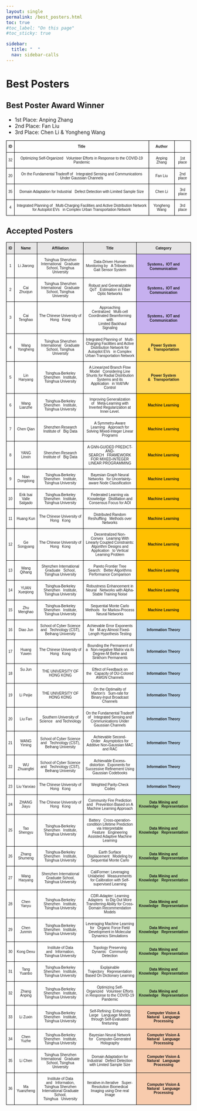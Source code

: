 ```yaml
---
layout: single
permalink: /best_posters.html
toc: true
#toc_label: "On this page"
#toc_sticky: true

sidebar:
  title: "  "
  nav: sidebar-calls
---
```


# Best Posters

## Best Poster Award Winner
- 1st Place: Anping Zhang
- 2nd Place: Fan Liu
- 3rd Place: Chen Li & Yongheng Wang

<style type="text/css">
.tg  {border-collapse:collapse;border-spacing:0;margin:0px auto;}
.tg td{border-color:black;border-style:solid;border-width:1px;font-family:Arial, sans-serif;font-size:14px;
  overflow:hidden;padding:10px 5px;word-break:normal;}
.tg th{border-color:black;border-style:solid;border-width:1px;font-family:Arial, sans-serif;font-size:14px;
  font-weight:normal;overflow:hidden;padding:10px 5px;word-break:normal;}
.tg .tg-7zrl{text-align:center;vertical-align:middle;font-size:x-small}
.tg .tg-8a6e{text-align:center;vertical-align:middle;font-size:x-small;font-weight:bold;}
</style>
<table class="tg">
<thead>
  <tr>
    <th class="tg-8a6e">ID</th>
    <th class="tg-8a6e">Title </th>
    <th class="tg-8a6e">Author</th>
    <th class="tg-8a6e"></th>
  </tr>
</thead>
<tbody>
  <tr>
    <td class="tg-7zrl">32</td>
    <td class="tg-7zrl">Optimizing Self-Organized&nbsp;&nbsp;&nbsp;Volunteer Efforts in Response to the COVID-19 Pandemic</td>
    <td class="tg-7zrl">Anping Zhang</td>
    <td class="tg-7zrl">1st place</td>
  </tr>
  <tr>
    <td class="tg-7zrl">20</td>
    <td class="tg-7zrl">On the Fundamental Tradeoff of&nbsp;&nbsp;&nbsp;Integrated Sensing and Communications Under Gaussian Channels</td>
    <td class="tg-7zrl">Fan Liu</td>
    <td class="tg-7zrl">2nd place</td>
  </tr>
  <tr>
    <td class="tg-7zrl">35</td>
    <td class="tg-7zrl">Domain Adaptation for Industrial&nbsp;&nbsp;&nbsp;Defect Detection with Limited Sample Size</td>
    <td class="tg-7zrl">Chen Li</td>
    <td class="tg-7zrl">3rd place</td>
  </tr>
  <tr>
    <td class="tg-7zrl">4</td>
    <td class="tg-7zrl">Integrated Planning of&nbsp;&nbsp;&nbsp;Multi-Charging Facilities and Active Distribution Network for Autopilot EVs&nbsp;&nbsp;&nbsp;in Complex Urban Transportation Network</td>
    <td class="tg-7zrl">Yongheng Wang</td>
    <td class="tg-7zrl">3rd place</td>
  </tr>
</tbody>
</table>

## Accepted Posters
<style type="text/css">
.tg  {border-collapse:collapse;border-spacing:0;margin:0px auto;}
.tg td{border-color:black;border-style:solid;border-width:1px;font-family:Arial, sans-serif;font-size:14px;
  overflow:hidden;padding:10px 5px;word-break:normal;}
.tg th{border-color:black;border-style:solid;border-width:1px;font-family:Arial, sans-serif;font-size:14px;
  font-weight:normal;overflow:hidden;padding:10px 5px;word-break:normal;}
.tg .tg-6jdy{background-color:#E7E6E6;font-size:x-small;font-weight:bold;text-align:center;vertical-align:bottom}
.tg .tg-r53k{background-color:#E7E6E6;font-size:x-small;font-weight:bold;text-align:center;vertical-align:middle}
.tg .tg-yxfa{font-size:x-small;text-align:center;vertical-align:middle}
.tg .tg-1l0q{font-size:x-small;text-align:center;vertical-align:top}
.tg .tg-bxxt{background-color:#FFD966;font-size:x-small;font-weight:bold;text-align:center;vertical-align:middle}
.tg .tg-6kaq{background-color:#C6B0EF;font-size:x-small;font-weight:bold;text-align:center;vertical-align:middle}
.tg .tg-nm8n{background-color:#FFC000;font-size:x-small;font-weight:bold;text-align:center;vertical-align:middle}
.tg .tg-l5e7{background-color:#BDD7EE;font-size:x-small;font-weight:bold;text-align:center;vertical-align:middle}
.tg .tg-2ob7{background-color:#A9D08E;font-size:x-small;font-weight:bold;text-align:center;vertical-align:middle}
.tg .tg-yj5c{background-color:#F8CBAD;font-size:x-small;font-weight:bold;text-align:center;vertical-align:middle}
</style>
<table class="tg">
<thead>
  <tr>
    <th class="tg-6jdy">ID</th>
    <th class="tg-r53k">Name</th>
    <th class="tg-r53k">Affiliation</th>
    <th class="tg-r53k">Title</th>
    <th class="tg-r53k">Category</th>
  </tr>
</thead>
<tbody>
  <tr>
    <td class="tg-yxfa">1</td>
    <td class="tg-yxfa">Li Jiarong</td>
    <td class="tg-yxfa">Tsinghua Shenzhen International&nbsp;&nbsp;&nbsp;Graduate School, Tsinghua University</td>
    <td class="tg-yxfa">Data-Driven Human Monitoring by&nbsp;&nbsp;&nbsp;A Triboelectric Gait Sensor System</td>
    <td class="tg-6kaq">Systems，IOT and Communication</td>
  </tr>
  <tr>
    <td class="tg-yxfa">2</td>
    <td class="tg-yxfa">Cai Zhuojun</td>
    <td class="tg-yxfa">Tsinghua Shenzhen International&nbsp;&nbsp;&nbsp;Graduate School, Tsinghua University</td>
    <td class="tg-yxfa">Robust and Generalizable QoT&nbsp;&nbsp;&nbsp;Estimation in Fiber Optic Networks</td>
    <td class="tg-6kaq">Systems，IOT and Communication</td>
  </tr>
  <tr>
    <td class="tg-yxfa">3</td>
    <td class="tg-yxfa">Cai Tenghao</td>
    <td class="tg-yxfa">The Chinese University of Hong&nbsp;&nbsp;&nbsp;Kong</td>
    <td class="tg-yxfa">Approaching Centralized&nbsp;&nbsp;&nbsp;Multi-cell Coordinated Beamforming with<br>&nbsp;&nbsp;&nbsp;&nbsp;&nbsp;Limited Backhaul Signaling</td>
    <td class="tg-6kaq">Systems，IOT and Communication</td>
  </tr>
  <tr>
    <td class="tg-yxfa">4</td>
    <td class="tg-yxfa">Wang Yongheng</td>
    <td class="tg-yxfa">Tsinghua Shenzhen International&nbsp;&nbsp;&nbsp;Graduate School, Tsinghua University</td>
    <td class="tg-yxfa">Integrated Planning of&nbsp;&nbsp;&nbsp;Multi-Charging Facilities and Active Distribution Network for Autopilot EVs&nbsp;&nbsp;&nbsp;in Complex Urban Transportation Network</td>
    <td class="tg-bxxt">Power System &amp;&nbsp;&nbsp;&nbsp;Transportation </td>
  </tr>
  <tr>
    <td class="tg-yxfa">5</td>
    <td class="tg-yxfa">Lin Hanyang</td>
    <td class="tg-yxfa">Tsinghua-Berkeley Shenzhen&nbsp;&nbsp;&nbsp;Institute, Tsinghua University</td>
    <td class="tg-yxfa">A Linearized Branch Flow Model&nbsp;&nbsp;&nbsp;Considering Line Shunts for Radial Distribution Systems and its Application&nbsp;&nbsp;&nbsp;in Volt/VAr Control</td>
    <td class="tg-bxxt">Power System &amp;&nbsp;&nbsp;&nbsp;Transportation </td>
  </tr>
  <tr>
    <td class="tg-yxfa">6</td>
    <td class="tg-yxfa">Wang Lianzhe</td>
    <td class="tg-yxfa">Tsinghua-Berkeley Shenzhen&nbsp;&nbsp;&nbsp;Institute, Tsinghua University</td>
    <td class="tg-yxfa">Improving Generalization of&nbsp;&nbsp;&nbsp;Meta-Learning with Inverted Regularization at Inner-Level.</td>
    <td class="tg-nm8n">Machine Learning </td>
  </tr>
  <tr>
    <td class="tg-yxfa">7</td>
    <td class="tg-yxfa">Chen Qian</td>
    <td class="tg-yxfa">Shenzhen Research Institute of&nbsp;&nbsp;&nbsp;Big Data</td>
    <td class="tg-yxfa">A Symmetry-Aware Learning&nbsp;&nbsp;&nbsp;Approach for Solving Mixed-Integer Linear Programs</td>
    <td class="tg-nm8n">Machine Learning </td>
  </tr>
  <tr>
    <td class="tg-yxfa">8</td>
    <td class="tg-yxfa">YANG Linxin</td>
    <td class="tg-yxfa">Shenzhen Research Institute of&nbsp;&nbsp;&nbsp;Big Data</td>
    <td class="tg-yxfa">A GNN-GUIDED PREDICT-AND-SEARCH&nbsp;&nbsp;&nbsp;FRAMEWORK FOR MIXED-INTEGER LINEAR PROGRAMMING</td>
    <td class="tg-nm8n">Machine Learning </td>
  </tr>
  <tr>
    <td class="tg-yxfa">9</td>
    <td class="tg-yxfa">Nian Dongdong</td>
    <td class="tg-yxfa">Tsinghua-Berkeley Shenzhen&nbsp;&nbsp;&nbsp;Institute, Tsinghua University</td>
    <td class="tg-yxfa">Bayesian Graph Neural Networks&nbsp;&nbsp;&nbsp;for Uncertainty-aware Node Classification</td>
    <td class="tg-nm8n">Machine Learning </td>
  </tr>
  <tr>
    <td class="tg-yxfa">10</td>
    <td class="tg-yxfa">Erik Isai Valle Salgado</td>
    <td class="tg-yxfa">Tsinghua-Berkeley Shenzhen&nbsp;&nbsp;&nbsp;Institute, Tsinghua University</td>
    <td class="tg-yxfa">Federated Learning via Knowledge&nbsp;&nbsp;&nbsp;Distillation and Consensus Focus for AOI</td>
    <td class="tg-nm8n">Machine Learning </td>
  </tr>
  <tr>
    <td class="tg-yxfa">11</td>
    <td class="tg-yxfa">Huang Kun</td>
    <td class="tg-yxfa">The Chinese University of Hong&nbsp;&nbsp;&nbsp;Kong</td>
    <td class="tg-yxfa">Distributed Random Reshuffling&nbsp;&nbsp;&nbsp;Methods over Networks</td>
    <td class="tg-nm8n">Machine Learning </td>
  </tr>
  <tr>
    <td class="tg-yxfa">12</td>
    <td class="tg-yxfa">Ge Songyang</td>
    <td class="tg-yxfa">The Chinese University of Hong&nbsp;&nbsp;&nbsp;Kong</td>
    <td class="tg-yxfa">Decentralized Non-Convex&nbsp;&nbsp;&nbsp;Learning With Linearly Coupled Constraints: Algorithm Designs and Application&nbsp;&nbsp;&nbsp;to Vertical Learning Problem </td>
    <td class="tg-nm8n">Machine Learning </td>
  </tr>
  <tr>
    <td class="tg-yxfa">13</td>
    <td class="tg-yxfa">Wang Qihang</td>
    <td class="tg-yxfa">Shenzhen International Graduate&nbsp;&nbsp;&nbsp;School, Tsinghua University</td>
    <td class="tg-yxfa">Pareto Frontier Tree Search:&nbsp;&nbsp;&nbsp;Better Algorithms Performance Comparison</td>
    <td class="tg-nm8n">Machine Learning </td>
  </tr>
  <tr>
    <td class="tg-yxfa">14</td>
    <td class="tg-yxfa">YUAN Xueqiong</td>
    <td class="tg-yxfa">Tsinghua-Berkeley Shenzhen&nbsp;&nbsp;&nbsp;Institute, Tsinghua University</td>
    <td class="tg-yxfa">Robustness Enhancement in Neural&nbsp;&nbsp;&nbsp;Networks with Alpha-Stable Training Noise</td>
    <td class="tg-nm8n">Machine Learning </td>
  </tr>
  <tr>
    <td class="tg-yxfa">15</td>
    <td class="tg-yxfa">Zhu Menghao</td>
    <td class="tg-yxfa">Tsinghua-Berkeley Shenzhen&nbsp;&nbsp;&nbsp;Institute, Tsinghua University</td>
    <td class="tg-yxfa">Sequential Monte Carlo Methods&nbsp;&nbsp;&nbsp;for Markov-Process Neural Networks</td>
    <td class="tg-nm8n">Machine Learning </td>
  </tr>
  <tr>
    <td class="tg-yxfa">16</td>
    <td class="tg-yxfa">Diao Jun</td>
    <td class="tg-yxfa">School of Cyber Science and&nbsp;&nbsp;&nbsp;Technology (CST), Beihang University</td>
    <td class="tg-yxfa">Achievable Error Exponents for&nbsp;&nbsp;&nbsp;M-ary Almost Fixed-Length Hypothesis Testing</td>
    <td class="tg-l5e7">Information Theory</td>
  </tr>
  <tr>
    <td class="tg-yxfa">17</td>
    <td class="tg-yxfa">Huang Yuwen</td>
    <td class="tg-yxfa">The Chinese University of Hong&nbsp;&nbsp;&nbsp;Kong</td>
    <td class="tg-yxfa">Bounding the Permanent of a&nbsp;&nbsp;&nbsp;Non-negative Matrix via its Degree-M Bethe and Sinkhorn Permanents</td>
    <td class="tg-l5e7">Information Theory</td>
  </tr>
  <tr>
    <td class="tg-yxfa">18</td>
    <td class="tg-1l0q"> Su Jun</td>
    <td class="tg-yxfa">THE UNIVERSITY OF HONG KONG</td>
    <td class="tg-yxfa">Effect of Feedback on the&nbsp;&nbsp;&nbsp;Capacity of OU-Colored AWGN Channels</td>
    <td class="tg-l5e7">Information Theory</td>
  </tr>
  <tr>
    <td class="tg-yxfa">19</td>
    <td class="tg-yxfa">Li Peijie</td>
    <td class="tg-yxfa">THE UNIVERSITY OF HONG KONG</td>
    <td class="tg-yxfa">On the Optimality of Marton's&nbsp;&nbsp;&nbsp;Sum-rate for Binary-Input Broadcast Channels</td>
    <td class="tg-l5e7">Information Theory</td>
  </tr>
  <tr>
    <td class="tg-yxfa">20</td>
    <td class="tg-yxfa">Liu Fan</td>
    <td class="tg-yxfa">Southern University of Science&nbsp;&nbsp;&nbsp;and Technology</td>
    <td class="tg-yxfa">On the Fundamental Tradeoff of&nbsp;&nbsp;&nbsp;Integrated Sensing and Communications Under Gaussian Channels</td>
    <td class="tg-l5e7">Information Theory</td>
  </tr>
  <tr>
    <td class="tg-yxfa">21</td>
    <td class="tg-yxfa">WANG Yiming</td>
    <td class="tg-yxfa">School of Cyber Science and&nbsp;&nbsp;&nbsp;Technology (CST), Beihang University</td>
    <td class="tg-yxfa">Achievable Second-Order&nbsp;&nbsp;&nbsp;Asymptotics for Additive Non-Gaussian MAC and RAC</td>
    <td class="tg-l5e7">Information Theory</td>
  </tr>
  <tr>
    <td class="tg-yxfa">22</td>
    <td class="tg-yxfa">WU Zhuangfei</td>
    <td class="tg-yxfa">School of Cyber Science and&nbsp;&nbsp;&nbsp;Technology (CST), Beihang University</td>
    <td class="tg-yxfa">Achievable Excess-distortion&nbsp;&nbsp;&nbsp;Exponents for Successive Refinement Using Gaussian Codebooks</td>
    <td class="tg-l5e7">Information Theory</td>
  </tr>
  <tr>
    <td class="tg-yxfa">23</td>
    <td class="tg-yxfa">Liu Yanxiao</td>
    <td class="tg-yxfa">The Chinese University of Hong&nbsp;&nbsp;&nbsp;Kong</td>
    <td class="tg-yxfa">Weighted Parity-Check Codes</td>
    <td class="tg-l5e7">Information Theory</td>
  </tr>
  <tr>
    <td class="tg-yxfa">24</td>
    <td class="tg-yxfa">ZHANG Jiayu</td>
    <td class="tg-yxfa">The Chinese University of Hong&nbsp;&nbsp;&nbsp;Kong</td>
    <td class="tg-yxfa">Community Fire Prediction and&nbsp;&nbsp;&nbsp;Prevention Based on A Machine Learning Approach</td>
    <td class="tg-2ob7">Data Mining and Knowledge&nbsp;&nbsp;&nbsp;Representation</td>
  </tr>
  <tr>
    <td class="tg-yxfa">25</td>
    <td class="tg-yxfa">Tao Shengyu</td>
    <td class="tg-yxfa">Tsinghua-Berkeley Shenzhen&nbsp;&nbsp;&nbsp;Institute, Tsinghua University</td>
    <td class="tg-yxfa">Battery&nbsp;&nbsp;&nbsp;Cross-operation-condition Lifetime Prediction via Interpretable Feature&nbsp;&nbsp;&nbsp;Engineering Assisted Adaptive Machine Learning</td>
    <td class="tg-2ob7">Data Mining and Knowledge&nbsp;&nbsp;&nbsp;Representation</td>
  </tr>
  <tr>
    <td class="tg-yxfa">26</td>
    <td class="tg-yxfa">Zhang Shumeng</td>
    <td class="tg-yxfa">Tsinghua-Berkeley Shenzhen&nbsp;&nbsp;&nbsp;Institute, Tsinghua University</td>
    <td class="tg-yxfa">Earth Surface Displacement&nbsp;&nbsp;&nbsp;Modeling by Sequential Monte Carlo</td>
    <td class="tg-2ob7">Data Mining and Knowledge&nbsp;&nbsp;&nbsp;Representation</td>
  </tr>
  <tr>
    <td class="tg-yxfa">27</td>
    <td class="tg-yxfa">Wang Haoyang</td>
    <td class="tg-yxfa">Shenzhen International Graduate School, Tsinghua University</td>
    <td class="tg-yxfa">CaliFormer: Leveraging Unlabeled&nbsp;&nbsp;&nbsp;Measurements for Calibration with Self-supervised Learning</td>
    <td class="tg-2ob7">Data Mining and Knowledge&nbsp;&nbsp;&nbsp;Representation</td>
  </tr>
  <tr>
    <td class="tg-yxfa">28</td>
    <td class="tg-yxfa">Chen Yanyu</td>
    <td class="tg-yxfa">Tsinghua-Berkeley Shenzhen&nbsp;&nbsp;&nbsp;Institute, Tsinghua University</td>
    <td class="tg-yxfa">CDR-Adapter: Learning Adapters&nbsp;&nbsp;&nbsp;to Dig Out More Transferring Ability for Cross-Domain Recommendation Models</td>
    <td class="tg-2ob7">Data Mining and Knowledge&nbsp;&nbsp;&nbsp;Representation</td>
  </tr>
  <tr>
    <td class="tg-yxfa">29</td>
    <td class="tg-yxfa">Chen Junmin</td>
    <td class="tg-yxfa">Tsinghua-Berkeley Shenzhen&nbsp;&nbsp;&nbsp;Institute, Tsinghua University</td>
    <td class="tg-yxfa">Leveraging Machine Learning for&nbsp;&nbsp;&nbsp;Organic Force Field Development in Molecular Dynamics Simulations</td>
    <td class="tg-2ob7">Data Mining and Knowledge&nbsp;&nbsp;&nbsp;Representation</td>
  </tr>
  <tr>
    <td class="tg-yxfa">30</td>
    <td class="tg-yxfa">Kong Dexu</td>
    <td class="tg-yxfa">Institute of Data and&nbsp;&nbsp;&nbsp;Information, Tsinghua University</td>
    <td class="tg-yxfa">Topology Preserving Dynamic&nbsp;&nbsp;&nbsp;Community Detection</td>
    <td class="tg-2ob7">Data Mining and Knowledge&nbsp;&nbsp;&nbsp;Representation</td>
  </tr>
  <tr>
    <td class="tg-yxfa">31</td>
    <td class="tg-yxfa">Tang Yuanbo</td>
    <td class="tg-yxfa">Tsinghua-Berkeley Shenzhen&nbsp;&nbsp;&nbsp;Institute, Tsinghua University</td>
    <td class="tg-yxfa">Explainable Trajectory&nbsp;&nbsp;&nbsp;Representation Based On Dictionary Learning</td>
    <td class="tg-2ob7">Data Mining and Knowledge&nbsp;&nbsp;&nbsp;Representation</td>
  </tr>
  <tr>
    <td class="tg-yxfa">32</td>
    <td class="tg-yxfa">Zhang Anping</td>
    <td class="tg-yxfa">Tsinghua-Berkeley Shenzhen&nbsp;&nbsp;&nbsp;Institute, Tsinghua University</td>
    <td class="tg-yxfa">Optimizing Self-Organized&nbsp;&nbsp;&nbsp;Volunteer Efforts in Response to the COVID-19 Pandemic</td>
    <td class="tg-2ob7">Data Mining and Knowledge&nbsp;&nbsp;&nbsp;Representation</td>
  </tr>
  <tr>
    <td class="tg-yxfa">33</td>
    <td class="tg-yxfa">Li Zuxin</td>
    <td class="tg-yxfa">Tsinghua-Berkeley Shenzhen&nbsp;&nbsp;&nbsp;Institute, Tsinghua University</td>
    <td class="tg-yxfa">Self-Refining: Enhancing Large&nbsp;&nbsp;&nbsp;Language Models through Self-Evaluated finetuning</td>
    <td class="tg-yj5c">Computer Vision &amp; Natural&nbsp;&nbsp;&nbsp;Language Processing</td>
  </tr>
  <tr>
    <td class="tg-yxfa">34</td>
    <td class="tg-yxfa">Chen Yuzhe</td>
    <td class="tg-yxfa">Tsinghua-Berkeley Shenzhen&nbsp;&nbsp;&nbsp;Institute, Tsinghua University</td>
    <td class="tg-yxfa">Bayesian Neural Network for&nbsp;&nbsp;&nbsp;Computer-Generated Holography</td>
    <td class="tg-yj5c">Computer Vision &amp; Natural&nbsp;&nbsp;&nbsp;Language Processing</td>
  </tr>
  <tr>
    <td class="tg-yxfa">35</td>
    <td class="tg-yxfa">Li Chen</td>
    <td class="tg-yxfa">Tsinghua Shenzhen International&nbsp;&nbsp;&nbsp;Graduate School, Tsinghua University</td>
    <td class="tg-yxfa">Domain Adaptation for Industrial&nbsp;&nbsp;&nbsp;Defect Detection with Limited Sample Size</td>
    <td class="tg-yj5c">Computer Vision &amp; Natural&nbsp;&nbsp;&nbsp;Language Processing</td>
  </tr>
  <tr>
    <td class="tg-yxfa">36</td>
    <td class="tg-yxfa">Ma Yuanzheng</td>
    <td class="tg-yxfa">Institute of Data and&nbsp;&nbsp;&nbsp;Information, Tsinghua Shenzhen International Graduate School, Tsinghua&nbsp;&nbsp;&nbsp;University</td>
    <td class="tg-yxfa">Iterative-in-Iterative&nbsp;&nbsp;&nbsp;Super-Resolution Biomedical Imaging using One real Image</td>
    <td class="tg-yj5c">Computer Vision &amp; Natural&nbsp;&nbsp;&nbsp;Language Processing</td>
  </tr>
</tbody>
</table>